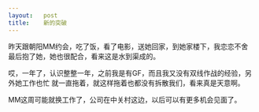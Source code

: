 ```yaml
---
layout:   post
title:    新的突破
---
```



昨天跟朝阳MM约会，吃了饭，看了电影，送她回家，到她家楼下，我恋恋不舍
最后抱了她，她也很配合，看来这是水到渠成的。

哎，一年了，认识整整一年，之前我是有GF，而且我又没有双线作战的经验，另外她工作也忙
就一直拖着，就这样拖着也都没有拆散我们，看来真是天意啊。

MM这周可能就换工作了，公司在中关村这边，以后可以有更多机会见面了。